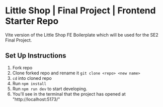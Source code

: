 # Little Shop | Final Project | Frontend Starter Repo

Vite version of the Little Shop FE Boilerplate which will be used for the SE2 Final Project.

## Set Up Instructions

1. Fork repo
1. Clone forked repo and rename it `git clone <repo> <new name>`
1. `cd` into cloned repo
1. Run `npm install`
1. Run `npm run dev` to start developing.
  1. You'll see in the terminal that the project has opened at "http://localhost:5173/"

